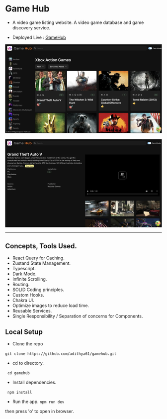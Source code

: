 # Game Hub

- A video game listing website. A video game database and game discovery service.

* Deployed Live : <a href="https://videogameshub.netlify.app/" target="_blank">GameHub</a>

<img src="./src/assets/gamehub1.webp" />
<br/>
<br/>
<img src="./src/assets/gamehub2.webp" />

---

## Concepts, Tools Used.

- React Query for Caching.
- Zustand State Management.
- Typescript.
- Dark Mode.
- Infinite Scrolling.
- Routing.
- SOLID Coding principles.
- Custom Hooks.
- Chakra UI.
- Optimize images to reduce load time.
- Reusable Services.
- Single Responsibility / Separation of concerns for Components.

## Local Setup

- Clone the repo

`git clone https://github.com/adithya61/gamehub.git`

- cd to directory.

` cd gamehub`

- Install dependencies.

` npm install`

- Run the app.
  `npm run dev`

then press 'o' to open in browser.
